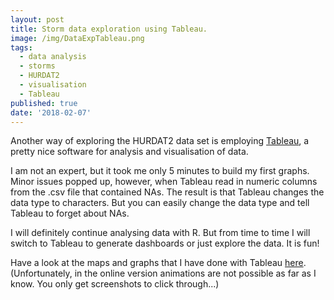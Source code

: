 ```yaml
---
layout: post
title: Storm data exploration using Tableau.
image: /img/DataExpTableau.png
tags:
  - data analysis
  - storms
  - HURDAT2
  - visualisation
  - Tableau
published: true
date: '2018-02-07'
---
```

Another way of exploring the HURDAT2 data set is employing [Tableau](https://www.tableau.com), a pretty nice software for analysis and visualisation of data.

I am not an expert, but it took me only 5 minutes to build my first graphs. Minor issues popped up, however, when Tableau read in numeric columns from the .csv file that contained NAs. The result is that Tableau changes the data type to characters. But you can easily change the data type and tell Tableau to forget about NAs.

I will definitely continue analysing data with R. But from time to time I will switch to Tableau to generate dashboards or just explore the data. It is fun!

Have a look at the maps and graphs that I have done with Tableau [here](https://public.tableau.com/shared/CFX2YRXX4?:display_count=yes). (Unfortunately, in the online version animations are not possible as far as I know. You only get screenshots to click through...)
